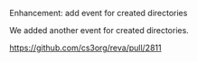 Enhancement: add event for created directories

We added another event for created directories.

https://github.com/cs3org/reva/pull/2811
